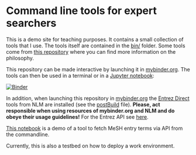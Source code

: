 Command line tools for expert searchers
==============================================================================

This is a demo site for teaching purposes. It contains a small collection of tools that I use. The tools itself are contained in the [bin/](bin/) folder. Some tools come from [this repository](https://github.com/knh11545/commandline4expertsearchers) where you can find more information on the philosophy. 

This repository can be made interactive by launching it in [mybinder.org](https://mybinder.org/). The tools can then be used in a terminal or in a [Jupyter notebook](https://jupyter.org/): 

[![Binder](https://mybinder.org/badge_logo.svg)](https://mybinder.org/v2/gh/knh11545/cli4es/HEAD)

In addition, when launching this repository in [mybinder.org](https://mybinder.org/) the [Entrez Direct](https://www.ncbi.nlm.nih.gov/books/NBK179288/) tools from NLM are installed (see the [postBuild](.binder/postBuild) file). **Please, act responsible when using resources of mybinder.org and NLM and do obeye their usage guidelines!** For the Entrez API see [here](https://www.ncbi.nlm.nih.gov/books/NBK25497/#chapter2.Usage_Guidelines_and_Requiremen).

[This notebook](fetch_mesh_entry_terms.ipynb) is a demo of a tool to fetch MeSH entry terms via API from the commandline.

Currently, this is also a testbed on how to deploy a work environment.


